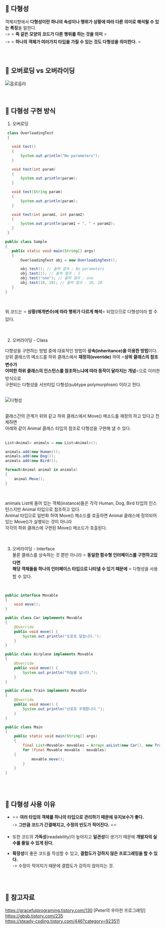 ## 🔔 다형성
객체지향에서 **다형성이란 하나의 속성이나 행위가 상황에 따라 다른 의미로 해석될 수 있는 특징**을 말한다.<br>
-> ⭐ **즉 같은 모양의 코드가 다른 행위를 하는 것을 의미** ⭐<br>
-> ⭐ **하나의 객체가 여러가지 타입을 가질 수 있는 것도 다형성을 의미한다.** ⭐<br>
<br>
<br>

## 🔔 오버로딩 vs 오버라이딩

![옵로옵라](https://user-images.githubusercontent.com/43705434/129374388-7019d393-aa16-4c4a-a2b9-209fdf0e8b85.PNG)<br>
<br>
<br>

## 🔔 다형성 구현 방식
 
1. 오버로딩<br>
 
 ```java
  class OverloadingTest 
  {
 
    void test() 
    {
        System.out.println("No parameters");
    }
 
    void test(int param) 
    {
        System.out.println(param);
    }
 
    void test(String param) 
    {
        System.out.println(param);
    }
 
    void test(int param1, int param2) 
    {
        System.out.println(param1 + ", " + param2);
    }
  }
 
public class Sample 
{
    public static void main(String[] args) 
    {
        OverloadingTest obj = new OverloadingTest();

        obj.test(); // 출력 결과 : No parameters
        obj.test(1); // 출력 결과 : 1
        obj.test("one"); // 출력 결과 : one
        obj.test(10, 20); // 출력 결과 : 10, 20
    }
}
```
<br>

위 코드는 ⭐ **상황(매개변수)에 따라 행위가 다르게 해석**⭐ 되었으므로 다형성이라 할 수 있다.<br>
<br>
<br>

2. 오버라이딩 - Class<br>

다향성을 구현하는 방법 중에 대표적인 방법이 **상속(inheritance)을 이용한 방법**이다.<br>
상위 클래스의 메소드를 하위 클래스에서 **재정의(override)** 하여 ⭐**상위 클래스의 참조변수가<br>
어떠한 하위 클래스의 인스턴스를 참조하느냐에 따라 동작이 달라지는 개념**⭐으로 이러한 방식으로<br>
구현되는 다형성을 서브타입 다형성(subtype polymorphism) 이라고 한다.<br>
<br>

![다형성](https://user-images.githubusercontent.com/43705434/129374385-bc854378-2633-4db6-a5c9-c85507afb4c9.PNG)<br>
<br>

클래스간의 관계가 위와 같고 하위 클래스에서 Move() 메소드를 재정의 하고 있다고 전제하면<br>
아래와 같이 Animal 클래스 타입의 참조로 다형성을 구현해 낼 수 있다.<br> 
<br>

```c#
List<Animal> animals = new List<Animal>();

animals.add(new Human());
animals.add(new Dog());
animals.add(new Bird());

foreach(Animal animal in animals)
{
	animal.Move();
}
```
<br>

animals List에 들어 있는 객체(instance)들은 각각 Human, Dog, Bird 타입의 인스턴스지만 Animal 타입으로 참조하고 있다.<br> 
Animal 타입으로 일반화 하여 Move() 메소드를 호출하면 Animal 클래스에 정의되어 있는 Move()가 실행되는 것이 아니라<br>
각각의 하위 클래스에 구현된 Move() 메소드가 호출된다.<br> 
<br>
<br>

3. 오버라이딩 - Interface<br>
물론 클래스를 상속하는 것 뿐만 아니라 ⭐ **동일한 함수형 인터페이스를 구현하고있다면<br>
해당 객체들을 하나의 인터페이스 타입으로 나타낼 수 있기 때문에** ⭐ 다형성을 사용할 수 있다.<br>
<br>

```java
public interface Movable 
{
    void move();
}

public class Car implements Movable 
{
    @Override
    public void move() {
        System.out.println("도로로 달립니다.");
    }
}

public class Airplane implements Movable 
{
    @Override
    public void move() {
        System.out.println("하늘을 납니다.");
    }
}

public class Train implements Movable 
{
    @Override
    public void move() {
        System.out.println("선로로 주행합니다.");
    }
}

public class Main 
{
    public static void main(String[] args) 
    {
        final List<Movable> movables = Arrays.asList(new Car(), new Train(), new Airplane());
        for (final Movable movable : movables) 
	{
            movable.move();
        }
    }
}
```
<br>
<br>
  
## 🔔 다형성 사용 이유
* ⭐⭐ **여러 타입의 객체를 하나의 타입으로 관리하기 때문에 유지보수가 좋다.**<br>
-> **그만큼 코드가 간결해지고, 수정의 빈도가 적어진다.** ⭐⭐<br>

* 또한 코드의 **가독성**(readability)이 높아지고 **일관성**이 생기기 때문에 **개발자의 실수를 줄일 수 있게 된다.**<br>

* **확장성**이 좋은 코드를 작성할 수 있고, **결합도가 강하지 않은 프로그래밍을 할 수 있다.**<br>
-> 수정이 적어지기 때문에 결합도가 강하지 않아지는 것.<br>
<br>
<br>

## 🔔 참고자료
https://gracefulprograming.tistory.com/130 [Peter의 우아한 프로그래밍] <br>
https://gbsb.tistory.com/235 <br>
https://steady-coding.tistory.com/446?category=923511 <br>

